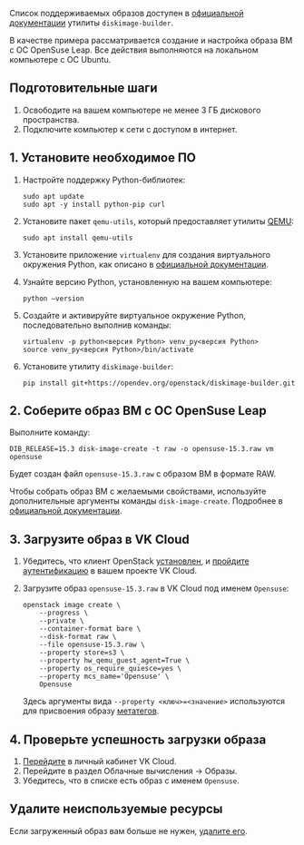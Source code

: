 <info>

Список поддерживаемых образов доступен в [официальной документации](https://docs.openstack.org/diskimage-builder/latest/user_guide/supported_distros.html) утилиты `diskimage-builder`.

</info>

В качестве примера рассматривается создание и настройка образа ВМ с ОС OpenSuse Leap. Все действия выполняются на локальном компьютере с ОС Ubuntu.

## Подготовительные шаги

1. Освободите на вашем компьютере не менее 3 ГБ дискового пространства.
1. Подключите компьютер к сети с доступом в интернет.

## 1. Установите необходимое ПО

1. Настройте поддержку Python-библиотек:

    ```console
    sudo apt update
    sudo apt -y install python-pip curl
    ```

1. Установите пакет `qemu-utils`, который предоставляет утилиты [QEMU](https://www.qemu.org/):

    ```console
    sudo apt install qemu-utils
    ```

1. Установите приложение `virtualenv` для создания виртуального окружения Python, как описано в [официальной документации](https://virtualenv.pypa.io/en/latest/installation.html).
1. Узнайте версию Python, установленную на вашем компьютере:

    ```console
    python –version
    ```

1. Создайте и активируйте виртуальное окружение Python, последовательно выполнив команды:

    ```console
    virtualenv -p python<версия Python> venv_py<версия Python>
    source venv_py<версия Python>/bin/activate
    ```

1. Установите утилиту `diskimage-builder`:

    ```console
    pip install git+https://opendev.org/openstack/diskimage-builder.git
    ```

## 2. Соберите образ ВМ с ОС OpenSuse Leap

Выполните команду:

```console
DIB_RELEASE=15.3 disk-image-create -t raw -o opensuse-15.3.raw vm opensuse
```

Будет создан файл `opensuse-15.3.raw` с образом ВМ в формате RAW.

<info>

Чтобы собрать образ ВМ с желаемыми свойствами, используйте дополнительные аргументы команды `disk-image-create`. Подробнее в [официальной документации](https://docs.openstack.org/diskimage-builder/latest/user_guide/building_an_image.html).

</info>

## 3. Загрузите образ в VK Cloud

1. Убедитесь, что клиент OpenStack [установлен](/ru/tools-for-using-services/cli/openstack-cli#1_ustanovite_klient_openstack), и [пройдите аутентификацию](/ru/tools-for-using-services/cli/openstack-cli#3_proydite_autentifikaciyu) в вашем проекте VK Cloud.
1. Загрузите образ `opensuse-15.3.raw` в VK Cloud под именем `Opensuse`:

    ```console
    openstack image create \
        --progress \
        --private \
        --container-format bare \
        --disk-format raw \
        --file opensuse-15.3.raw \
        --property store=s3 \
        --property hw_qemu_guest_agent=True \
        --property os_require_quiesce=yes \
        --property mcs_name='Opensuse' \
        Opensuse
    ```

    Здесь аргументы вида `--property <ключ>=<значение>` используются для присвоения образу [метатегов](/ru/computing/iaas/instructions/images/image-metadata).

## 4. Проверьте успешность загрузки образа

1. [Перейдите](https://msk.cloud.vk.com/app/) в личный кабинет VK Cloud.
1. Перейдите в раздел Облачные вычисления → Образы.
1. Убедитесь, что в списке есть образ с именем `Opensuse`.

## Удалите неиспользуемые ресурсы

Если загруженный образ вам больше не нужен, [удалите его](/ru/computing/iaas/instructions/images/images-manage#udalenie_obraza).
